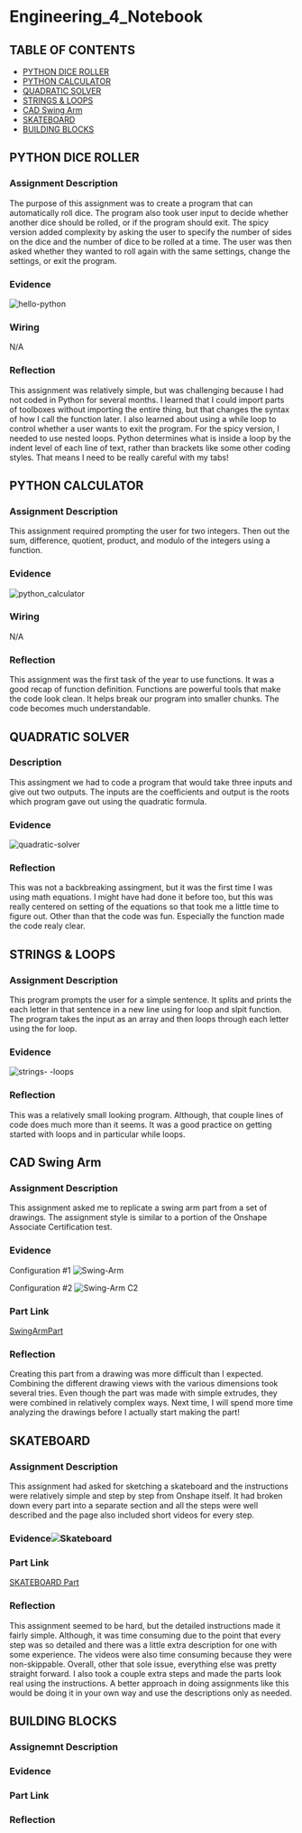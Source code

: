 # Engineering_4_Notebook

## TABLE OF CONTENTS
* [PYTHON DICE ROLLER](#PYTHON-DICE-ROLLER)
* [PYTHON CALCULATOR](#PYTHON-CALCULATOR)
* [QUADRATIC SOLVER](#QUADRATIC-SOLVER)
* [STRINGS & LOOPS](#STRINGS-&-LOOPS)
* [CAD Swing Arm](#CAD-Swing-Arm)
* [SKATEBOARD](#SKATEBOARD)
* [BUILDING BLOCKS](#BUILDING-BLOCKS)




## PYTHON DICE ROLLER

### Assignment Description

The purpose of this assignment was to create a program that can automatically roll dice. The program also took user input to decide whether another dice should be rolled, or if 
the program should exit. The spicy version added complexity by asking the user to specify the number of sides on the dice and the number of dice to be rolled at a time. The user 
was then asked whether they wanted to roll again with the same settings, change the settings, or exit the program. 

### Evidence 
![hello-python](https://user-images.githubusercontent.com/56890879/134016672-5f7f3e23-9b19-49fc-86fa-9a4bb86525aa.png)


### Wiring
N/A

### Reflection

This assignment was relatively simple, but was challenging because I had not coded in Python for several months. I learned that I could import parts of toolboxes without 
importing the entire thing, but that changes the syntax of how I call the function later. I also learned about using a while loop to control whether a user wants to exit the 
program. For the spicy version, I needed to use nested loops. Python determines what is inside a loop by the indent level of each line of text, rather than brackets like some 
other coding styles. That means I need to be really careful with my tabs!


## PYTHON CALCULATOR
### Assignment Description

This assignment required prompting the user for two integers. Then out the sum, difference, quotient, product, and modulo of the integers using a function.

### Evidence 
![python_calculator](https://user-images.githubusercontent.com/56890879/134016155-697fe1af-c13f-497c-bd74-a5b26f6fc654.png)


### Wiring
N/A

### Reflection
This assignment was the first task of the year to use functions. It was a good recap of function definition. Functions are powerful tools that make the code look clean. It helps
break our program into smaller chunks. The code becomes much understandable. 

## QUADRATIC SOLVER
### Description
This assingment we had to code a program that would take three inputs and give out two outputs. The inputs are the coefficients and output is the roots which program gave out 
using the quadratic formula.

### Evidence
![quadratic-solver](https://user-images.githubusercontent.com/56890879/135759647-c78a2424-cd40-4bb0-86bd-ea26aacf793b.png)

### Reflection
This was not a backbreaking assingment, but it was the first time I was using math equations. I might have had done it before too, but this was really centered on setting of the
equations so that took me a little time to figure out. Other than that the code was fun. Especially the function made the code realy clear. 

## STRINGS & LOOPS

### Assignment Description
This program prompts the user for a simple sentence. It splits and prints the each letter in that sentence in a new line using for loop and slpit function. The program takes the 
input as an array and then loops through each letter using the for loop. 

### Evidence
![strings- -loops](https://user-images.githubusercontent.com/56890879/134520351-8a623f9c-1094-4ddf-a08d-343ea6b1005e.png)

### Reflection
This was a relatively small looking program. Although, that couple lines of code does much more than it seems. It was a good practice on getting started with loops and in 
particular while loops. 

## CAD Swing Arm

### Assignment Description
This assignment asked me to replicate a swing arm part from a set of drawings. The assignment style is similar to a portion of the Onshape Associate Certification test.

### Evidence
Configuration #1
![Swing-Arm](https://user-images.githubusercontent.com/56890879/137917494-a6a5cf64-412b-4200-8c40-add005f389d9.png)

Configuration #2
![Swing-Arm C2](https://user-images.githubusercontent.com/56890879/137917654-caa515ae-565c-4070-9eb9-5e3308e57a69.png)

### Part Link
[SwingArmPart](https://cvilleschools.onshape.com/documents/b6caf09573d5052c39675569/w/1182089166d6448978cdb63c/e/e4d82f8a8982c92b87fb32c8?renderMode=0&uiState=616ec7fc3ecec27295a51a48)

### Reflection
Creating this part from a drawing was more difficult than I expected. Combining the different drawing views with the various dimensions took several tries. Even though the part 
was made with simple extrudes, they were combined in relatively complex ways. Next time, I will spend more time analyzing the drawings before I actually start making the part!


## SKATEBOARD

### Assignment Description
This assignment had asked for sketching a skateboard and the instructions were relatively simple and step by step from Onshape itself. It had broken down every part into 
a separate section and all the steps were well described and the page also included short videos for every step.

### Evidence![Skateboard](https://user-images.githubusercontent.com/56890879/137754185-ee7d3e1e-953f-42db-8a32-9eaddb0acd07.png)

### Part Link
[SKATEBOARD Part](https://cvilleschools.onshape.com/documents/d1abe0d55938187b9de79b3d/w/1f31a6d52601663eb8490c4f/e/1ffd5dbd01a799ccd8421e1e?renderMode=0&uiState=616ec8f015e9d679abfce84c)

### Reflection
This assignment seemed to be hard, but the detailed instructions made it fairly simple. Although, it was time consuming due to the point that every step was so detailed and
there was a little extra description for one with some experience. The videos were also time consuming because they were non-skippable. Overall, other that sole issue,
everything else was pretty straight forward. I also took a couple extra steps and made the parts look real using the instructions. A better approach in doing assignments like
this would be doing it in your own way and use the descriptions only as needed.

## BUILDING BLOCKS
### Assignemnt Description


### Evidence


### Part Link


### Reflection
